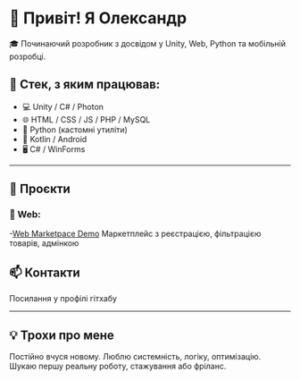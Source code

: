 # 👋 Привіт! Я Олександр

🎓 Починаючий розробник з досвідом у Unity, Web, Python та мобільній розробці.

## 🧰 Стек, з яким працював:
- 💻 Unity / C# / Photon
- 🌐 HTML / CSS / JS / PHP / MySQL
- 🐍 Python (кастомні утиліти)
- 📱 Kotlin / Android
- 🖥️ C# / WinForms

---

## 🚀 Проєкти

### 🛒 Web: 
-[Web Marketpace Demo](https://github.com/sadef21/marketplace-demo)
Маркетплейс з реєстрацією, фільтрацією товарів, адмінкою


## 📫 Контакти
Посилання у профілі гітхабу

---

## 💡 Трохи про мене

Постійно вчуся новому. Люблю системність, логіку, оптимізацію.  
Шукаю першу реальну роботу, стажування або фріланс.
